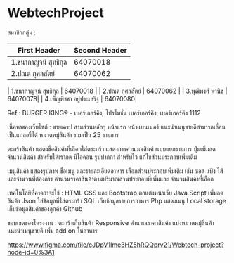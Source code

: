 # WebtechProject

สมาชิกกลุ่ม :


| First Header  | Second Header |
| ------------- | ------------- |
| 1.ชนากาญจน์ สุทธิกุล  | 64070018  |
| 2.ปณต กุศลสัตย์  | 64070062  |


| 1.ชนากาญจน์ สุทธิกุล | 64070018 | 
| 2.ปณต กุศลสัตย์ | 64070062 | 
| 3.พุฒิพงศ์ พานิช | 64070078| 
| 4.เพ็ญพิชชา อยู่ประเสริฐ | 64070080| 

Ref : BURGER KING® - เบอร์เกอร์คิง, โปรโมชั่น เบอร์เกอร์คิง, เบอร์เกอร์คิง 1112

เนื้อหาของเว็บไซต์ :  ขายเครป 
สามส่วนหลักๆ 
หน้าแรก
หน้าแบนเนอร์ แนะนำเมนูขายดีสามารถเลื่อนเป็นแกลอรี่ได้ 
หมวดหมู่สินค้า 	 รวมเป็น 25 รายการ

ตะกร้าสินค้า
แสดงชื่อสินค้าที่เลือกใส่ตระกร้า
แสดงการคำนวณสินค้าแบบแยกรายการ
ปุ่มเพิ่มลดจำนวนสินค้า สำหรับให้เรากด
มีไอคอน รูปปากกา สำหรับไว้ แก้ไขส่วนประกอบเพิ่มเติม

เมนูสินค้า
แสดงรูปภาพ ชื่อเมนู และรายละเอียดอาหาร
เลือกส่วนประกอบเพิ่มเติม เช่น ซอส แป้ง ไส้ และจำนวนที่ต้องการ
คำนวนราคาสินค้าตามปริมาณส่วนประกอบที่เพิ่มและ จำนวนสินค้าที่เลือก


เทคโนโลยีที่คาดว่าจะใช้ :
HTML 
CSS และ Bootstrap  ตกแต่งหน้าเว็บ
Java Script เพิ่มลดสินค้า 
Json ใส่ข้อมูลที่ใส่ตระกร้า
SQL เก็บข้อมูลรายการอาหาร
Php แสดงเมนู
Local storage เก็บข้อมูลสินค้าของลูกค้า
Github


ขอบเขตของโครงงาน : 
	ตะกร้าเก็บสินค้า
Responsive 
คำนวณราคาสินค้า
แบ่งหมวดหมู่สินค้า
             แนะนำเมนูขายดี
เพิ่ม add on ให้อาหาร


https://www.figma.com/file/cJDpV1Ime3HZ5hRQQprv21/Webtech-project?node-id=0%3A1

